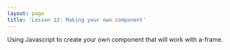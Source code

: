 ```yaml
---
layout: page
title: 'Lesson 12: Making your own component'
---
```


Using Javascript to create your own component that will work with a-frame. 

